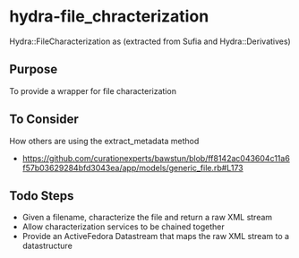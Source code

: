 # hydra-file_chracterization

Hydra::FileCharacterization as (extracted from Sufia and Hydra::Derivatives)

## Purpose

To provide a wrapper for file characterization

## To Consider

How others are using the extract_metadata method
- https://github.com/curationexperts/bawstun/blob/ff8142ac043604c11a6f57b03629284bfd3043ea/app/models/generic_file.rb#L173

## Todo Steps

- Given a filename, characterize the file and return a raw XML stream
- Allow characterization services to be chained together
- Provide an ActiveFedora Datastream that maps the raw XML stream to a datastructure
